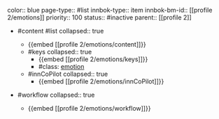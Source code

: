 color:: blue
page-type:: #list
innbok-type:: item
innbok-bm-id:: [[profile 2/emotions]]
priority:: 100
status:: #inactive
parent:: [[profile 2]]

- #content #list
  collapsed:: true
	- {{embed [[profile 2/emotions/content]]}}
  - #keys
    collapsed:: true
	  - {{embed [[profile 2/emotions/keys]]}}
	  - #class: [emotion](https://go.innbok.com/#/page/innBoK%2Fclass%2Femotion)
  - #innCoPilot
    collapsed:: true
	  - {{embed [[profile 2/emotions/innCoPilot]]}}

- #workflow
  collapsed:: true
	- {{embed [[profile 2/emotions/workflow]]}}

